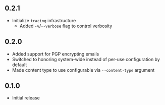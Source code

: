0.2.1
-----
- Initialize `tracing` infrastructure
  - Added `-v`/`--verbose` flag to control verbosity


0.2.0
-----
- Added support for PGP encrypting emails
- Switched to honoring system-wide instead of per-use configuration by
  default
- Made content type to use configurable via `--content-type` argument


0.1.0
-----
- Initial release

